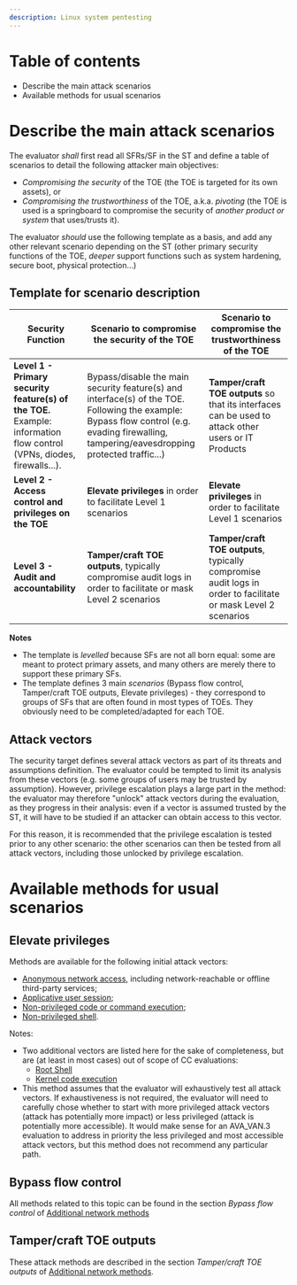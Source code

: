 ```yaml
---
description: Linux system pentesting
---
```

# Table of contents
* Describe the main attack scenarios
* Available methods for usual scenarios

# Describe the main attack scenarios

The evaluator _shall_ first read all SFRs/SF in the ST and define a table of scenarios to detail the following attacker main objectives:

* _Compromising the security_ of the TOE (the TOE is targeted for its own assets), or
* _Compromising the trustworthiness_ of the TOE, a.k.a. _pivoting_ (the TOE is used is a springboard to compromise the security of _another product or system_ that uses/trusts it).

The evaluator _should_ use the following template as a basis, and add any other relevant scenario depending on the ST (other primary security functions of the TOE, _deeper_ support functions such as system hardening, secure boot, physical protection...)

## Template for scenario description

| Security Function                                                                                                                                     | Scenario to compromise the security of the TOE                                                                                                                                                                                               | Scenario to compromise the trustworthiness of the TOE                                                                      |
| ----------------------------------------------------------------------------------------------------------------------------------------------------- | -------------------------------------------------------------------------------------------------------------------------------------------------------------------------------------------------------------------------------- | -------------------------------------------------------------------------------------------------------------- |
| **Level 1 - Primary security feature(s) of the TOE.**<br>Example: information flow control (VPNs, diodes, firewalls...). | Bypass/disable the main security feature(s) and interface(s) of the TOE.<br>Following the example: Bypass flow control (e.g. evading firewalling, tampering/eavesdropping protected traffic...) | **Tamper/craft TOE outputs** so that its interfaces can be used to attack other users or IT Products           |
| **Level 2 - Access control and privileges on the TOE**                                                                                                | **Elevate privileges** in order to facilitate Level 1 scenarios                                                                                                                                                                  | **Elevate privileges** in order to facilitate Level 1 scenarios                                                |
| **Level 3 - Audit and accountability**                                                                                                                | **Tamper/craft TOE outputs**, typically compromise audit logs in order to facilitate or mask Level 2 scenarios                                                                                                                   | **Tamper/craft TOE outputs**, typically compromise audit logs in order to facilitate or mask Level 2 scenarios |

**Notes**

* The template is _levelled_ because SFs are not all born equal: some are meant to protect primary assets, and many others are merely there to support these primary SFs.
* The template defines 3 main _scenarios_ (Bypass flow control, Tamper/craft TOE outputs, Elevate privileges) - they correspond to groups of SFs that are often found in most types of TOEs. They obviously need to be completed/adapted for each TOE.

## Attack vectors

The security target defines several attack vectors as part of its threats and assumptions definition. The evaluator could be tempted to limit its analysis from these vectors (e.g. some groups of users may be trusted by assumption). However, privilege escalation plays a large part in the method: the evaluator may therefore "unlock" attack vectors during the evaluation, as they progress in their analysis: even if a vector is assumed trusted by the ST, it will have to be studied if an attacker can obtain access to this vector.

For this reason, it is recommended that the privilege escalation is tested prior to any other scenario: the other scenarios can then be tested from all attack vectors, including those unlocked by privilege escalation.

# Available methods for usual scenarios

## Elevate privileges

Methods are available for the following initial attack vectors:

* [Anonymous network access](Privilege_escalation/0_From_anonymous_network_access.md), including network-reachable or offline third-party services;
* [Applicative user session](Privilege_escalation/1_From_user_applicative_session.md);
* [Non-privileged code or command execution](Privilege_escalation/2_From_User_code_or_cmd_exec.md);
* [Non-privileged shell](Privilege_escalation/3_From_user_shell.md).

Notes:

* Two additional vectors are listed here for the sake of completeness, but are (at least in most cases) out of scope of CC evaluations:
  * [Root Shell](Privilege_escalation/4_From_root_shell.md)
  * [Kernel code execution](Privilege_escalation/5_From_Kernel_code_execution.md)
* This method assumes that the evaluator will exhaustively test all attack vectors. If exhaustiveness is not required, the evaluator will need to carefully chose whether to start with more privileged attack vectors (attack has potentially more impact) or less privileged (attack is potentially more accessible). It would make sense for an AVA_VAN.3 evaluation to address in priority the less privileged and most accessible attack vectors, but this method does not recommend any particular path.

## Bypass flow control

All methods related to this topic can be found in the section _Bypass flow control_ of [Additional network methods](2_Additional_network_methods.md)

## Tamper/craft TOE outputs

These attack methods are described in the section _Tamper/craft TOE outputs_ of [Additional network methods](2_Additional_network_methods.md).

